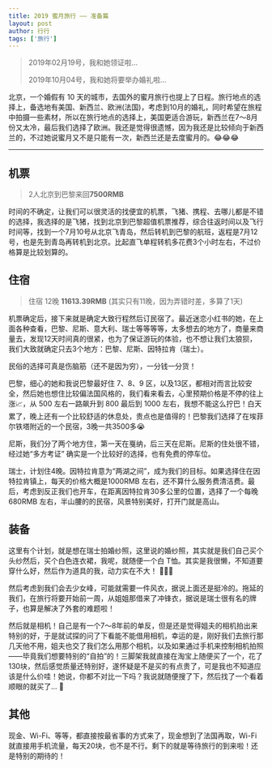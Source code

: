 ```yaml
---
title: 2019 蜜月旅行 —— 准备篇
layout: post
author: 行行
tags: ['旅行']
---
```


> 2019年02月19号，我和她领证啦...
>
> 2019年10月04号，我和她将要举办婚礼啦...

北京，一个婚假有 10 天的城市，去国外的蜜月旅行也提上了日程。旅行地点的选择上，备选地有美国、新西兰、欧洲(法国)，考虑到10月的婚礼，同时希望在旅程中拍摄一些素材，所以在旅行地点的选择上，美国更适合游玩，新西兰在7～8月份又太冷，最后我们选择了欧洲。我还是觉得很遗憾，因为我还是比较倾向于新西兰的，不过她说蜜月又不是只能有一次，新西兰还是去度蜜月的。😂😂😂

---

## 机票

> 2人北京到巴黎来回**7500RMB**

时间的不确定，让我们可以很灵活的找便宜的机票，飞猪、携程、去哪儿都是不错的选择，我选择的是飞猪，找到北京到巴黎超值机票推荐，综合往返时间以及飞行时间等，找到一个7月10号从北京飞青岛，然后转机到巴黎的航班，返程是7月12号，也是先到青岛再转机到北京。比起直飞单程转机多花费3个小时左右，不过价格算是比较划算的。

## 住宿

> 住宿 12晚 **11613.39RMB** (其实只有11晚，因为弄错时差，多算了1天)

机票确定后，接下来就是确定大致行程然后订民宿了。最近迷恋小红书的她，在上面各种查看，巴黎、尼斯、意大利、瑞士等等等等，太多想去的地方了，商量来商量去，发现12天时间真的很紧，也为了保证游玩的体验，也不想让我们太狼狈，我们大致就确定只去3个地方：巴黎、尼斯、因特拉肯（瑞士）。

民俗的选择可真是伤脑筋（还不是因为穷），一分钱一分货！

巴黎，细心的她和我说巴黎最好住 7、8、9 区，以及13区，都相对而言比较安全，然后她也想住比较偏法国风格的，我们看来看去，心里预期价格是不停的往上涨📈，从 500 左右一路飙升到 800 最后到 1000 左右，我想不能这么拧巴！白天累了，晚上还有一个比较舒适的休息处，贵点也是值得的！巴黎我们选择了在埃菲尔铁塔附近的一个民宿，3晚一共3500多😭

尼斯，我们分了两个地方住，第一天在戛纳，后三天在尼斯。尼斯的住处很不错，经过她“多方考证” 确实是一个比较好的选择，也有免费的停车位。

瑞士，计划住4晚。因特拉肯意为“两湖之间”，成为我们的目标。如果选择住在因特拉肯镇上，每天的价格大概是1000RMB 左右，还不算什么服务费清洁费。最后，考虑到反正我们也开车，在距离因特拉肯30多公里的位置，选择了一个每晚 680RMB 左右，半山腰的的民宿，风景特别美好，打开门就是高山。

## 装备

这里有个计划，就是想在瑞士拍婚纱照，这里说的婚纱照，其实就是我们自己买个头纱然后，买个白色连衣裙，我呢，就随便一个白 T恤。其实是我很懒，不知道要穿什么好，然后作为道具的我，动力实在不大！ 🤩🤩🤩

然后考虑到我们会去少女峰，可能就需要一件风衣，据说上面还是挺冷的。拖延的我们，在旅行将要开始前一周，从姐姐那借来了冲锋衣，据说是瑞士很有名的牌子，也算是解决了外套的难题啦！

然后就是相机！自己是有一个7～8年前的单反，但是还是觉得姐夫的相机拍出来特别的好，于是就试探的问了下看能不能借用相机，幸运的是，刚好我们去旅行那几天他不用，姐夫也交了我们怎么用那个相机，以及如果通过手机来控制相机拍照——毕竟我们想要特别的“自拍”的！三脚架我就直接在淘宝上随便买了一个，花了130块，然后感觉质量还特别好，遂怀疑是不是买的有点贵了，可是我也不知道应该是什么价哇！她说，你都不对比一下吗？我说就随便搜了下，然后找了一个看着顺眼的就买了... 🥺

## 其他

现金、Wi-Fi、等等，都直接按最省事的方式来了，现金想到了法国再取，Wi-Fi 就直接用手机流量，每天20块，也不是不行。剩下的就是等待旅行的到来啦！还是特别的期待的！

